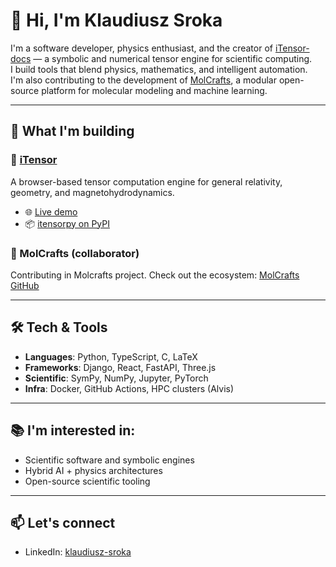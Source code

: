# 👋 Hi, I'm Klaudiusz Sroka

I'm a software developer, physics enthusiast, and the creator of [iTensor-docs](https://itensor-docs.com) — a symbolic and numerical tensor engine for scientific computing.  
I build tools that blend physics, mathematics, and intelligent automation.  
I'm also contributing to the development of [MolCrafts](https://molcrafts.org), a modular open-source platform for molecular modeling and machine learning.

---

## 🚀 What I'm building

### 🌌 [iTensor](https://itensor-docs.com)  
A browser-based tensor computation engine for general relativity, geometry, and magnetohydrodynamics.  
- 🌐 [Live demo](https://itensor.online)  
- 📦 [itensorpy on PyPI](https://pypi.org/project/itensorpy/)

### 🧬 MolCrafts (collaborator)  
Contributing in Molcrafts project. 
Check out the ecosystem: [MolCrafts GitHub](https://github.com/MolCrafts)

---

## 🛠️ Tech & Tools

- **Languages**: Python, TypeScript, C, LaTeX  
- **Frameworks**: Django, React, FastAPI, Three.js  
- **Scientific**: SymPy, NumPy, Jupyter, PyTorch  
- **Infra**: Docker, GitHub Actions, HPC clusters (Alvis)

---

## 📚 I'm interested in:

- Scientific software and symbolic engines  
- Hybrid AI + physics architectures  
- Open-source scientific tooling

---

## 📫 Let's connect

- LinkedIn: [klaudiusz-sroka](https://www.linkedin.com/in/klaudiusz-sroka-33274b327/)  



